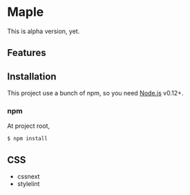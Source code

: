 # Maple 

This is alpha version, yet.

## Features

## Installation

This project use a bunch of npm, so you need [Node.js](https://nodejs.org/) v0.12+.

### npm

At project root,

```
$ npm install
```

## CSS

+ cssnext
+ stylelint

